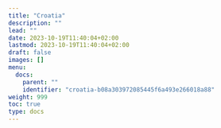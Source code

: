 ```yaml
---
title: "Croatia"
description: ""
lead: ""
date: 2023-10-19T11:40:04+02:00
lastmod: 2023-10-19T11:40:04+02:00
draft: false
images: []
menu:
  docs:
    parent: ""
    identifier: "croatia-b08a303972085445f6a493e266018a88"
weight: 999
toc: true
type: docs
---
```

